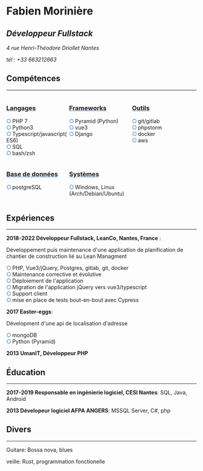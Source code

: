 <style>
.section{
    width:33%;
}
.section h3{
    text-decoration:underline #3873B3;
}
ul {
  list-style: none;
   padding: 0;
}
ul li {
    margin:none;
    padding: 0;
}
ul li::before{
    content:"\25CB";
    color:#3873B3;
    margin-right:3px;
}
.competences{
    display:flex;
    flex-wrap:wrap;
}
</style>

# Fabien Morinière
## _Développeur Fullstack_
_4 rue Henri-Théodore Driollet Nantes_

*tél : +33 663212663*

## Compétences
---
<div class="competences">

<div class="section" media:type="text/omd">

### Langages
- PHP 7
- Python3
- Typescript/javascript(ES6)
- SQL
- bash/zsh
</div>
<div class="section" media:type="text/omd">

### Frameworks
- Pyramid (Python)
- vue3
- Django
</div>
<div class="section" media:type="text/omd">

### Outils 
- git/gitlab
- phpstorm
- docker
- aws
</div>
<div class="section" media:type="text/omd">

### Base de données
- postgreSQL
</div>
<div class="section" media:type="text/omd">

### Systèmes
- Windows, Linux (Arch/Debian/Ubuntu)

</div>

</div>

## Expériences
---
**2018-2022 Développeur Fullstack, LeanCo, Nantes, France** : 

Développement puis maintenance d'une application de planification de chantier de construction lié au Lean Managment

- PHP, Vue3/jQuery, Postgres, gitlab, git, docker
- Maintenance corrective et évolutive
- Déploiement de l'application
- Migration de l'application jQuery vers vue3/typescript
- Support client
- mise en place de tests bout-en-bout avec Cypress


**2017 Easter-eggs**:  

Dévelopment d'une api de localisation d'adresse
- mongoDB
- Python (Pyramid)

**2013 UmanIT, Développeur PHP**


## Éducation
---
**2017-2019  Responsable en ingénierie logiciel, CESI Nantes**: SQL, Java, Android

**2013 Dévelopeur logiciel AFPA ANGERS**: MSSQL Server, C#, php

## Divers
--- 
Guitare: Bossa nova, blues

veille: Rust, programmation fonctionelle